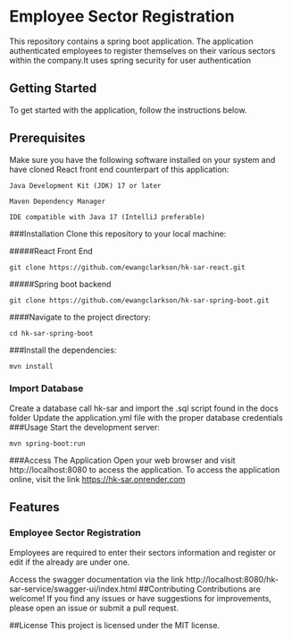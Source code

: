 # Employee Sector Registration
This repository contains a spring boot application. The application authenticated employees to register themselves on their various sectors within the company.It uses spring security for user authentication

## Getting Started
To get started with the application, follow the instructions below.

## Prerequisites
Make sure you have the following software installed on your system and have cloned React front end counterpart  of this application:

``Java Development Kit (JDK) 17 or later``

``Maven Dependency Manager``

 ``IDE compatible with Java 17 (IntelliJ preferable)``

###Installation
Clone this repository to your local machine:

#####React Front End
```
git clone https://github.com/ewangclarkson/hk-sar-react.git
```


#####Spring boot backend
```
git clone https://github.com/ewangclarkson/hk-sar-spring-boot.git
```

####Navigate to the project directory:

```
cd hk-sar-spring-boot
```

###Install the dependencies:

```
mvn install
```
### Import Database
  Create a database call hk-sar and import the .sql script found in the docs folder
  Update the application.yml file with the proper database credentials
###Usage
Start the development server:

```
mvn spring-boot:run
```

###Access The Application
Open your web browser and visit http://localhost:8080 to access the application.
To access the application online, visit the link https://hk-sar.onrender.com

## Features

### Employee Sector Registration
 Employees are required to enter their sectors information and register or edit if the already are under one.

  Access the swagger documentation via the link  http://localhost:8080/hk-sar-service/swagger-ui/index.html
##Contributing
Contributions are welcome! If you find any issues or have suggestions for improvements, please open an issue or submit a pull request.

##License
This project is licensed under the MIT license.
